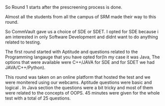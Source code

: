 So Round 1 starts after the prescreening process is done.

Almost all the students from all the campus of SRM made their way to this round.

So CommVault gave us a choice of SDE or SDET. I opted for SDE because i am interested in only Software Development and didnt want to do anything related to testing.

The first round started with Aptitude and questions related to the Programming langauge that you have opted for(In my case it was Java, The options that were available were C++/JAVA for SDE and for SDET we had JAVA/C++/Python).

This round was taken on an online platform that hosted the test and we were monitered using our webcams.
Aptitude questions were basic and logical . In Java section the questions were a bit tricky and most of them were related to the concepts of OOPS.
45 minutes were given for the whole test with a total of 25 questions.
